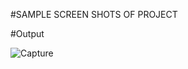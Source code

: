 #SAMPLE SCREEN SHOTS OF PROJECT

#Output

![Capture](https://github.com/Mujahid-Mughal/CALENDER/assets/132846431/fb12aec8-ba42-4df3-8bb8-b882b5700fa1)
